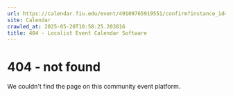 ```yaml
---
url: https://calendar.fiu.edu/event/49109765919551/confirm?instance_id=49109765960537&return=https%3A%2F%2Fcalendar.fiu.edu%2Fthefrost
site: Calendar
crawled_at: 2025-05-20T10:58:25.203816
title: 404 - Localist Event Calendar Software
---
```


# 404 - not found
We couldn't find the page on this community event platform.
